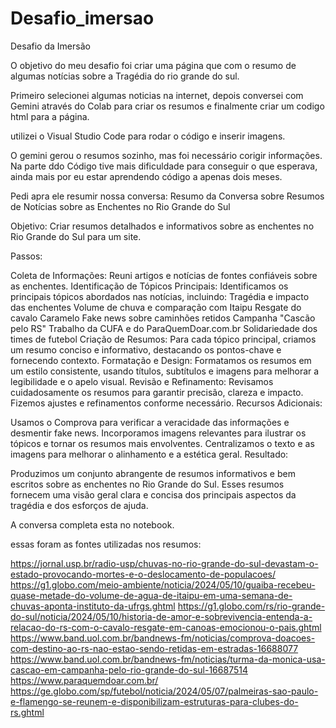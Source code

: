 # Desafio_imersao
Desafio da Imersão

O objetivo do meu desafio foi criar uma página que com o resumo de algumas notícias sobre a Tragédia do rio grande do sul.

Primeiro selecionei algumas noticias na internet, depois conversei com Gemini através do Colab para criar os resumos e finalmente criar um codigo html para a página.

utilizei o Visual Studio Code para rodar o código e inserir imagens.

O gemini gerou o resumos sozinho, mas foi necessário corigir informações.  
Na parte ddo Código tive mais dificuldade para conseguir o que esperava, ainda mais por eu estar aprendendo código a apenas dois meses.

Pedi apra ele resumir nossa conversa: 
Resumo da Conversa sobre Resumos de Notícias sobre as Enchentes no Rio Grande do Sul

Objetivo: Criar resumos detalhados e informativos sobre as enchentes no Rio Grande do Sul para um site.

Passos:

Coleta de Informações: Reuni artigos e notícias de fontes confiáveis sobre as enchentes.
Identificação de Tópicos Principais: Identificamos os principais tópicos abordados nas notícias, incluindo:
Tragédia e impacto das enchentes
Volume de chuva e comparação com Itaipu
Resgate do cavalo Caramelo
Fake news sobre caminhões retidos
Campanha "Cascão pelo RS"
Trabalho da CUFA e do ParaQuemDoar.com.br
Solidariedade dos times de futebol
Criação de Resumos: Para cada tópico principal, criamos um resumo conciso e informativo, destacando os pontos-chave e fornecendo contexto.
Formatação e Design: Formatamos os resumos em um estilo consistente, usando títulos, subtítulos e imagens para melhorar a legibilidade e o apelo visual.
Revisão e Refinamento: Revisamos cuidadosamente os resumos para garantir precisão, clareza e impacto. Fizemos ajustes e refinamentos conforme necessário.
Recursos Adicionais:

Usamos o Comprova para verificar a veracidade das informações e desmentir fake news.
Incorporamos imagens relevantes para ilustrar os tópicos e tornar os resumos mais envolventes.
Centralizamos o texto e as imagens para melhorar o alinhamento e a estética geral.
Resultado:

Produzimos um conjunto abrangente de resumos informativos e bem escritos sobre as enchentes no Rio Grande do Sul. Esses resumos fornecem uma visão geral clara e concisa dos principais aspectos da tragédia e dos esforços de ajuda.




A conversa completa esta no notebook.



essas foram as fontes utilizadas nos resumos:

https://jornal.usp.br/radio-usp/chuvas-no-rio-grande-do-sul-devastam-o-estado-provocando-mortes-e-o-deslocamento-de-populacoes/
https://g1.globo.com/meio-ambiente/noticia/2024/05/10/guaiba-recebeu-quase-metade-do-volume-de-agua-de-itaipu-em-uma-semana-de-chuvas-aponta-instituto-da-ufrgs.ghtml
https://g1.globo.com/rs/rio-grande-do-sul/noticia/2024/05/10/historia-de-amor-e-sobrevivencia-entenda-a-relacao-do-rs-com-o-cavalo-resgate-em-canoas-emocionou-o-pais.ghtml
https://www.band.uol.com.br/bandnews-fm/noticias/comprova-doacoes-com-destino-ao-rs-nao-estao-sendo-retidas-em-estradas-16688077
https://www.band.uol.com.br/bandnews-fm/noticias/turma-da-monica-usa-cascao-em-campanha-pelo-rio-grande-do-sul-16687514
https://www.paraquemdoar.com.br/
https://ge.globo.com/sp/futebol/noticia/2024/05/07/palmeiras-sao-paulo-e-flamengo-se-reunem-e-disponibilizam-estruturas-para-clubes-do-rs.ghtml
